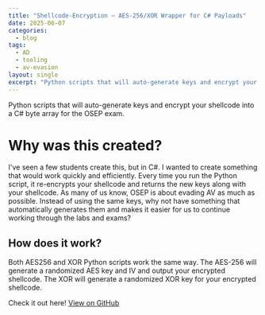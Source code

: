 ```yaml
---
title: "Shellcode-Encryption – AES-256/XOR Wrapper for C# Payloads"
date: 2025-06-07                   
categories:
  - blog                          
tags:
  - AD
  - tooling
  - av-evasion
layout: single
excerpt: "Python scripts that will auto-generate keys and encrypt your shellcode into a C# byte array for the OSEP exam..."
---
```



Python scripts that will auto-generate keys and encrypt your shellcode into a C# byte array for the OSEP exam.
<!--more-->

# Why was this created?
I've seen a few students create this, but in C#. I wanted to create something that would work quickly and efficiently.
Every time you run the Python script, it re-encrypts your shellcode and returns the new keys along with your shellcode. As many of us know, OSEP is about evading AV as much as possible. Instead of using the same keys, why not have something that automatically generates them and makes it easier for us to continue working through the labs and exams?

## How does it work?
Both AES256 and XOR Python scripts work the same way. The AES-256 will generate a randomized AES key and IV and output your encrypted shellcode. The XOR will generate a randomized XOR key for your encrypted shellcode. 


Check it out here!
<a class="btn btn--primary" href="https://github.com/DelaDirty/Shellcode-Encryption" target="_blank" rel="noopener">View on GitHub</a>
